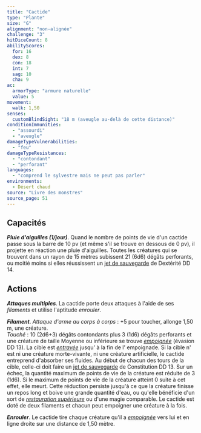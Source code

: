 ```yaml
---
title: "Cactide"
type: "Plante"
size: "G"
alignment: "non-alignée"
challenge: "3"
hitDiceCount: 8
abilityScores:
  for: 16
  dex: 8
  con: 18
  int: 7
  sag: 10
  cha: 9
ac:
  armorType: "armure naturelle"
  value: 5
movement:
  walk: 1,50
senses:
  customBlindSight: "18 m (aveugle au-delà de cette distance)"
conditionImmunities:
  - "assourdi"
  - "aveugle"
damageTypeVulnerabilities:
  - "feu"
damageTypeResistances:
  - "contondant"
  - "perforant"
languages:
  - "comprend le sylvestre mais ne peut pas parler"
environments:
  - Désert chaud
source: "Livre des monstres"
source_page: 51
---
```

## Capacités
_**Pluie d'aiguilles (1/jour)**_. Quand le nombre de points de vie d'un cactide passe sous la barre de 10 pv (et même s'il se trouve en dessous de 0 pv), il projette en réaction une pluie d'aiguilles. Toutes les créatures qui se trouvent dans un rayon de 15 mètres subissent 21 (6d6) dégâts perforants, ou moitié moins si elles réussissent un [jet de sauvegarde](/utiliser-les-caracteristiques/#jets-de-sauvegarde) de Dextérité DD 14.

## Actions
_**Attaques multiples**_. La cactide porte deux attaques à l'aide de ses _filaments_ et utilise l'aptitude _enrouler_.

_**Filament**_. _Attaque d'arme au corps à corps_ : +5 pour toucher, allonge 1,50 m, une créature.  
_Touché_ : 10 (2d6+3) dégâts contondants plus 3 (1d6) dégâts perforants et une créature de taille Moyenne ou inférieure se trouve [_empoignée_](/gerer-la-sante-du-personnage/#empoigne) (évasion DD 13). La cible est [_entravée_](/gerer-la-sante-du-personnage/#entrave) jusqu' à la fin de l' empoignade. Si la cible n' est ni une créature morte-vivante, ni une créature artificielle, le cactide entreprend d'absorber ses fluides. Au début de chacun des tours de la cible, celle-ci doit faire un [jet de sauvegarde](/utiliser-les-caracteristiques/#jets-de-sauvegarde) de Constitution DD 13. Sur un échec, la quantité maximum de points de vie de la créature est réduite de 3 (1d6). Si le maximum de points de vie de la créature atteint 0 suite à cet effet, elle meurt. Cette réduction persiste jusqu'à ce que la créature finisse un repos long et boive une grande quantité d'eau, ou qu'elle bénéficie d'un sort de [_restauration supérieure_](/grimoire/restauration-superieure/) ou d'une magie comparable. Le cactide est doté de deux filaments et chacun peut empoigner une créature à la fois.

_**Enrouler**_. Le cactide tire chaque créature qu'il a [_empoignée_](/gerer-la-sante-du-personnage/#empoigne) vers lui et en ligne droite sur une distance de 1,50 mètre.
